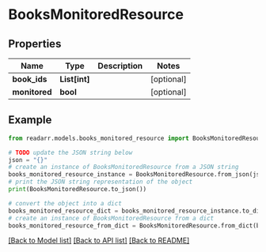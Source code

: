 # BooksMonitoredResource


## Properties

Name | Type | Description | Notes
------------ | ------------- | ------------- | -------------
**book_ids** | **List[int]** |  | [optional] 
**monitored** | **bool** |  | [optional] 

## Example

```python
from readarr.models.books_monitored_resource import BooksMonitoredResource

# TODO update the JSON string below
json = "{}"
# create an instance of BooksMonitoredResource from a JSON string
books_monitored_resource_instance = BooksMonitoredResource.from_json(json)
# print the JSON string representation of the object
print(BooksMonitoredResource.to_json())

# convert the object into a dict
books_monitored_resource_dict = books_monitored_resource_instance.to_dict()
# create an instance of BooksMonitoredResource from a dict
books_monitored_resource_from_dict = BooksMonitoredResource.from_dict(books_monitored_resource_dict)
```
[[Back to Model list]](../README.md#documentation-for-models) [[Back to API list]](../README.md#documentation-for-api-endpoints) [[Back to README]](../README.md)



